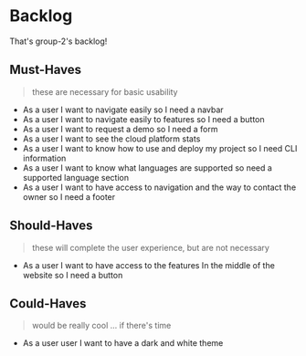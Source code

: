 # Backlog

That's group-2's backlog!

## Must-Haves

> these are necessary for basic usability

- As a user I want to navigate easily so I need a navbar
- As a user I want to navigate easily to features so I need a button
- As a user I want to request a demo so I need a form
- As a user I want to see the cloud platform stats
- As a user I want to know how to use and deploy my project so I need CLI
  information
- As a user I want to know what languages are supported so need a supported
  language section
- As a user I want to have access to navigation and the way to contact the owner
  so I need a footer

## Should-Haves

> these will complete the user experience, but are not necessary

- As a user I want to have access to the features In the middle of the website
  so I need a button

## Could-Haves

> would be really cool ... if there's time

- As a user user I want to have a dark and white theme

